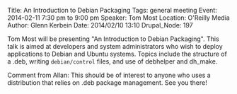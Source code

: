 Title: An Introduction to Debian Packaging
Tags: general meeting
Event: 2014-02-11 7:30 pm to 9:00 pm
Speaker: Tom Most
Location: O'Reilly Media
Author: Glenn Kerbein
Date: 2014/02/10 13:10
Drupal_Node: 197

Tom Most will be presenting "An Introduction to Debian Packaging". This talk is aimed at developers and system administrators who wish to deploy applications to Debian and Ubuntu systems. Topics include the structure of a .deb, writing ``debian/control`` files, and use of debhelper and dh_make.

Comment from Allan: This should be of interest to anyone who uses a distribution that relies on .deb package management. See you there!
